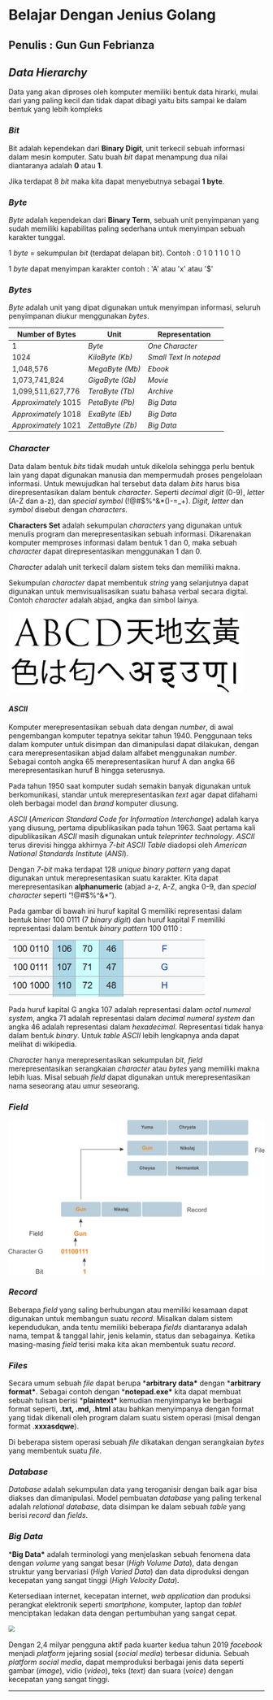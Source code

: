 # Belajar Dengan Jenius Golang

## Penulis : Gun Gun Febrianza

## *Data Hierarchy*

Data yang akan diproses oleh komputer memiliki bentuk data hirarki, mulai dari yang paling kecil dan tidak dapat dibagi yaitu bits sampai ke dalam bentuk yang lebih kompleks

### *Bit*

Bit adalah kependekan dari **Binary Digit**, unit terkecil sebuah informasi dalam mesin komputer. Satu buah *bit* dapat menampung dua nilai diantaranya adalah **0** atau **1**. 

Jika terdapat 8 *bit* maka kita dapat menyebutnya sebagai **1 byte**.

### *Byte*

*Byte* adalah kependekan dari **Binary Term**, sebuah unit penyimpanan yang sudah memiliki kapabilitas paling sederhana untuk menyimpan sebuah karakter tunggal. 

1 *byte* = sekumpulan *bit* (terdapat delapan bit). Contoh : 0 1 0 1 1 0 1 0

1 *byte* dapat menyimpan karakter contoh : 'A' atau 'x' atau '$'

### *Bytes*

*Byte* adalah unit yang dipat digunakan untuk menyimpan informasi, seluruh penyimpanan diukur menggunakan *bytes*.

| **Number of Bytes**  | **Unit**         | **Representation**      |
| -------------------- | ---------------- | ----------------------- |
| 1                    | *Byte*           | *One Character*         |
| 1024                 | *KiloByte (Kb)*  | *Small Text In notepad* |
| 1,048,576            | *MegaByte (Mb)*  | *Ebook*                 |
| 1,073,741,824        | *GigaByte (Gb)*  | *Movie*                 |
| 1,099,511,627,776    | *TeraByte (Tb)*  | *Archive*               |
| *Approximately* 1015 | *PetaByte (Pb)*  | *Big Data*              |
| *Approximately* 1018 | *ExaByte (Eb)*   | *Big Data*              |
| *Approximately* 1021 | *ZettaByte (Zb)* | *Big Data*              |

### *Character*

Data dalam bentuk *bits* tidak mudah untuk dikelola sehingga perlu bentuk lain yang dapat digunakan manusia dan mempermudah proses pengelolaan informasi. Untuk mewujudkan hal tersebut data dalam *bits* harus bisa direpresentasikan dalam bentuk *character*. Seperti *decimal* *digit* (0-9), *letter* (A-Z dan a-z), dan *special symbol* (!@#$%^&*()-=_+). *Digit, letter* dan *symbol* disebut dengan *characters*. 

**Characters Set** adalah sekumpulan *characters* yang digunakan untuk menulis program dan merepresentasikan sebuah informasi. Dikarenakan komputer memproses informasi dalam bentuk 1 dan 0, maka sebuah *character* dapat direpresentasikan menggunakan 1 dan 0.

*Character* adalah unit terkecil dalam sistem teks dan memiliki makna. 

Sekumpulan *character* dapat membentuk *string* yang selanjutnya dapat digunakan untuk memvisualisasikan suatu bahasa verbal secara digital. Contoh *character* adalah abjad, angka dan simbol lainya. 

<img src="../../../assets/Grapheme.png" style="zoom:75%;" />

#### *ASCII*

Komputer merepresentasikan sebuah data dengan *number*, di awal pengembangan komputer tepatnya sekitar tahun 1940. Penggunaan teks dalam komputer untuk disimpan dan dimanipulasi dapat dilakukan, dengan cara merepresentasikan abjad dalam alfabet menggunakan *number*. Sebagai contoh angka 65 merepresentasikan huruf A dan angka 66 merepresentasikan huruf B hingga seterusnya.

Pada tahun 1950 saat komputer sudah semakin banyak digunakan untuk berkomunikasi, standar untuk merepresentasikan *text* agar dapat difahami oleh berbagai model dan *brand* komputer diusung. 

*ASCII* (*American Standard Code for Information Interchange*) adalah karya yang diusung, pertama dipublikasikan pada tahun 1963. Saat pertama kali dipublikasikan *ASCII* masih digunakan untuk *teleprinter technology*. *ASCII* terus direvisi hingga akhirnya *7-bit ASCII Table* diadopsi oleh *American National Standards Institute* (*ANSI*).

Dengan *7-bit* maka terdapat 128 *unique binary pattern* yang dapat digunakan untuk merepresentasikan suatu karakter. Kita dapat merepresentasikan **alphanumeric** (abjad a-z, A-Z, angka 0-9, dan *special character* seperti “!@#$%^&*”). 

Pada gambar di bawah ini huruf kapital G memiliki representasi dalam bentuk biner 100 0111 (7 *binary digit*) dan huruf kapital F memiliki representasi dalam bentuk *binary pattern* 100 0110 : 

![](../../../assets/ASCIICode.png)

Pada huruf kapital G angka 107 adalah representasi dalam *octal numeral system*, angka 71 adalah representasi dalam *decimal numeral system* dan angka 46 adalah representasi dalam *hexadecimal*. Representasi tidak hanya dalam bentuk *binary*. Untuk *table ASCII* lebih lengkapnya anda dapat melihat di wikipedia.

*Character* hanya merepresentasikan sekumpulan *bit*, *field* merepresentasikan serangkaian *character* atau *bytes* yang memiliki makna lebih luas. Misal sebuah *field* dapat digunakan untuk merepresentasikan nama seseorang atau umur seseorang.

### *Field*

<img src="../../../assets/DataHierarchy.png" style="zoom: 50%;" />

### *Record*

Beberapa *field* yang saling berhubungan atau memiliki kesamaan dapat digunakan untuk membangun suatu *record*. Misalkan dalam sistem kependudukan, anda tentu memiliki beberapa *fields* diantaranya adalah nama, tempat & tanggal lahir, jenis kelamin, status dan sebagainya. Ketika masing-masing *field* terisi maka kita akan membentuk suatu *record*.

### *Files*

Secara umum sebuah *file* dapat berupa ***arbitrary data\*** dengan ***arbitrary format\***. Sebagai contoh dengan ***notepad.exe\*** kita dapat membuat sebuah tulisan berisi ***plaintext\*** kemudian menyimpanya ke berbagai format seperti, **.txt, .md, .html** atau bahkan menyimpanya dengan format yang tidak dikenali oleh program dalam suatu sistem operasi (misal dengan format .**xxxasdqwe**).

Di beberapa sistem operasi sebuah *file* dikatakan dengan serangkaian *bytes* yang membentuk suatu *file*.

### *Database*

*Database* adalah sekumpulan data yang teroganisir dengan baik agar bisa diakses dan dimanipulasi. Model pembuatan *database* yang paling terkenal adalah *relational database*, data disimpan ke dalam sebuah *table* yang berisi *record* dan *fields*.

### *Big Data*

***Big Data\*** adalah terminologi yang menjelaskan sebuah fenomena data dengan *volume* yang sangat besar (*High Volume Data*), data dengan struktur yang bervariasi (*High Varied Data*) dan data diproduksi dengan kecepatan yang sangat tinggi (*High Velocity Data*). 

Ketersediaan internet, kecepatan internet, *web application* dan produksi perangkat elektronik seperti *smartphone*, komputer, laptop dan *tablet* menciptakan ledakan data dengan pertumbuhan yang sangat cepat.

<img src="F:\Marketkoin 2.0\The Alexandria\Drafts Mastering Golang\Belajar-Dengan-Jenius-Golang\ebooks\assets\FacebookActiveUser.png" style="zoom:75%;" />

Dengan 2,4 milyar pengguna aktif pada kuarter kedua tahun 2019 *facebook* menjadi *platform* jejaring sosial (*social media*) terbesar didunia. Sebuah *platform social media*, dapat memproduksi berbagai jenis data seperti gambar (*image*), vidio (*video*), teks (*text*) dan suara (*voice*) dengan kecepatan yang sangat tinggi.

------------------------

